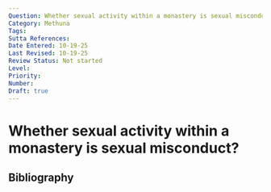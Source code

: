 ```yaml
---
Question: Whether sexual activity within a monastery is sexual misconduct?
Category: Methuna
Tags: 
Sutta References: 
Date Entered: 10-19-25
Last Revised: 10-19-25
Review Status: Not started
Level: 
Priority: 
Number: 
Draft: true
---
```


# Whether sexual activity within a monastery is sexual misconduct?

## Bibliography

<!-- 

Notes:



-->